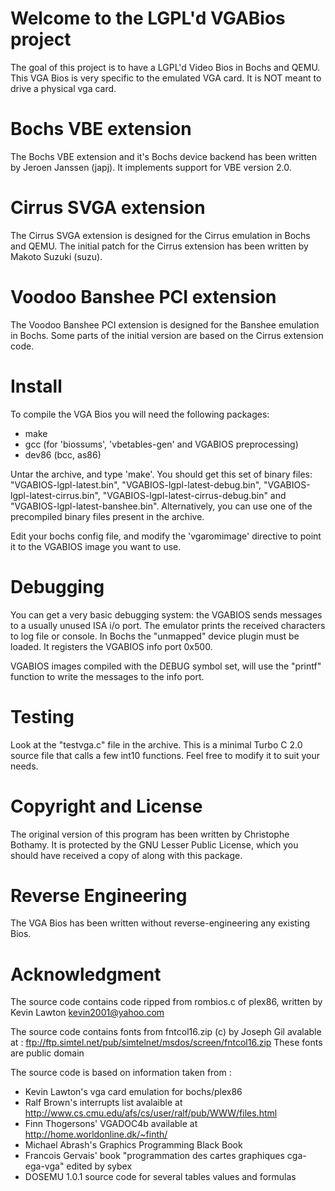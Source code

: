 # Welcome to the LGPL'd VGABios project

The goal of this project is to have a LGPL'd Video Bios in Bochs and QEMU.
This VGA Bios is very specific to the emulated VGA card.
It is NOT meant to drive a physical vga card.


# Bochs VBE extension

The Bochs VBE extension and it's Bochs device backend has been written by
Jeroen Janssen (japj). It implements support for VBE version 2.0.

# Cirrus SVGA extension

The Cirrus SVGA extension is designed for the Cirrus emulation in Bochs and
QEMU. The initial patch for the Cirrus extension has been written by Makoto
Suzuki (suzu).


# Voodoo Banshee PCI extension

The Voodoo Banshee PCI extension is designed for the Banshee emulation in Bochs.
Some parts of the initial version are based on the Cirrus extension code.

# Install

To compile the VGA Bios you will need the following packages:
- make
- gcc (for 'biossums', 'vbetables-gen' and VGABIOS preprocessing)
- dev86 (bcc, as86)

Untar the archive, and type 'make'. You should get this set of binary files:
"VGABIOS-lgpl-latest.bin", "VGABIOS-lgpl-latest-debug.bin",
"VGABIOS-lgpl-latest-cirrus.bin", "VGABIOS-lgpl-latest-cirrus-debug.bin" and
"VGABIOS-lgpl-latest-banshee.bin".
Alternatively, you can use one of the precompiled binary files present in
the archive.

Edit your bochs config file, and modify the 'vgaromimage' directive to point
it to the VGABIOS image you want to use.


# Debugging

You can get a very basic debugging system: the VGABIOS sends messages to a
usually unused ISA i/o port. The emulator prints the received characters to
log file or console. In Bochs the "unmapped" device plugin must be loaded.
It registers the VGABIOS info port 0x500.

VGABIOS images compiled with the DEBUG symbol set, will use the "printf"
function to write the messages to the info port.


# Testing

Look at the "testvga.c" file in the archive. This is a minimal Turbo C 2.0
source file that calls a few int10 functions. Feel free to modify it to suit
your needs.


# Copyright and License

The original version of this program has been written by Christophe Bothamy.
It is protected by the GNU Lesser Public License, which you should
have received a copy of along with this package.


# Reverse Engineering

The VGA Bios has been written without reverse-engineering any existing Bios.


# Acknowledgment

The source code contains code ripped from rombios.c of plex86, written
by Kevin Lawton <kevin2001@yahoo.com>

The source code contains fonts from fntcol16.zip (c) by Joseph Gil avalable at :
ftp://ftp.simtel.net/pub/simtelnet/msdos/screen/fntcol16.zip
These fonts are public domain

The source code is based on information taken from :
- Kevin Lawton's vga card emulation for bochs/plex86
- Ralf Brown's interrupts list avalaible at
  http://www.cs.cmu.edu/afs/cs/user/ralf/pub/WWW/files.html
- Finn Thogersons' VGADOC4b available at http://home.worldonline.dk/~finth/
- Michael Abrash's Graphics Programming Black Book
- Francois Gervais' book "programmation des cartes graphiques cga-ega-vga"
  edited by sybex
- DOSEMU 1.0.1 source code for several tables values and formulas

